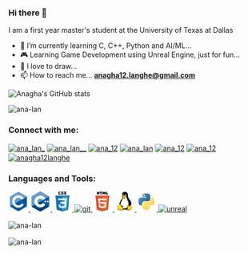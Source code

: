 ### Hi there 👋

I am a first year master's student at the University of Texas at Dallas
- 🌱 I’m currently learning C, C++, Python and AI/ML...
- 🎮 Learning Game Development using Unreal Engine, just for fun...
- 🎨 I love to draw...
- 📫 How to reach me... **anagha12.langhe@gmail.com**

![Anagha's GitHub stats](https://github-readme-stats.vercel.app/api?username=ana-lan&show_icons=true&theme=tokyonight)

<p align="left"> <img src="https://komarev.com/ghpvc/?username=ana-lan&label=Profile%20views&color=0e75b6&style=flat" alt="ana-lan" /> </p>


<h3 align="left">Connect with me:</h3>
<p align="left">
<a href="https://twitter.com/ana_lan_" target="blank"><img align="center" src="https://raw.githubusercontent.com/rahuldkjain/github-profile-readme-generator/master/src/images/icons/Social/twitter.svg" alt="ana_lan_" height="30" width="40" /></a>
<a href="https://instagram.com/ana_lan__" target="blank"><img align="center" src="https://raw.githubusercontent.com/rahuldkjain/github-profile-readme-generator/master/src/images/icons/Social/instagram.svg" alt="ana_lan__" height="30" width="40" /></a>
<a href="https://www.codechef.com/users/ana_12" target="blank"><img align="center" src="https://cdn.jsdelivr.net/npm/simple-icons@3.1.0/icons/codechef.svg" alt="ana_12" height="30" width="40" /></a>
<a href="https://www.hackerrank.com/ana_lan" target="blank"><img align="center" src="https://raw.githubusercontent.com/rahuldkjain/github-profile-readme-generator/master/src/images/icons/Social/hackerrank.svg" alt="ana_lan" height="30" width="40" /></a>
<a href="https://codeforces.com/profile/ana_12" target="blank"><img align="center" src="https://cdn.jsdelivr.net/npm/simple-icons@3.0.1/icons/codeforces.svg" alt="ana_12" height="30" width="40" /></a>
<a href="https://www.leetcode.com/ana_12" target="blank"><img align="center" src="https://raw.githubusercontent.com/rahuldkjain/github-profile-readme-generator/master/src/images/icons/Social/leet-code.svg" alt="ana_12" height="30" width="40" /></a>
<a href="https://auth.geeksforgeeks.org/user/anagha12langhe" target="blank"><img align="center" src="https://raw.githubusercontent.com/rahuldkjain/github-profile-readme-generator/master/src/images/icons/Social/geeks-for-geeks.svg" alt="anagha12langhe" height="30" width="40" /></a>
</p>

<h3 align="left">Languages and Tools:</h3>
<p align="left"> <a href="https://www.cprogramming.com/" target="_blank"> <img src="https://raw.githubusercontent.com/devicons/devicon/master/icons/c/c-original.svg" alt="c" width="40" height="40"/> </a> <a href="https://www.w3schools.com/cpp/" target="_blank"> <img src="https://raw.githubusercontent.com/devicons/devicon/master/icons/cplusplus/cplusplus-original.svg" alt="cplusplus" width="40" height="40"/> </a> <a href="https://www.w3schools.com/css/" target="_blank"> <img src="https://raw.githubusercontent.com/devicons/devicon/master/icons/css3/css3-original-wordmark.svg" alt="css3" width="40" height="40"/> </a> <a href="https://git-scm.com/" target="_blank"> <img src="https://www.vectorlogo.zone/logos/git-scm/git-scm-icon.svg" alt="git" width="40" height="40"/> </a> <a href="https://www.w3.org/html/" target="_blank"> <img src="https://raw.githubusercontent.com/devicons/devicon/master/icons/html5/html5-original-wordmark.svg" alt="html5" width="40" height="40"/> </a> <a href="https://www.linux.org/" target="_blank"> <img src="https://raw.githubusercontent.com/devicons/devicon/master/icons/linux/linux-original.svg" alt="linux" width="40" height="40"/> </a> <a href="https://www.python.org" target="_blank"> <img src="https://raw.githubusercontent.com/devicons/devicon/master/icons/python/python-original.svg" alt="python" width="40" height="40"/> </a> <a href="https://unrealengine.com/" target="_blank"> <img src="https://raw.githubusercontent.com/kenangundogan/fontisto/036b7eca71aab1bef8e6a0518f7329f13ed62f6b/icons/svg/brand/unreal-engine.svg" alt="unreal" width="40" height="40"/> </a> </p>

<p><img align="center" src="https://github-readme-stats.vercel.app/api/top-langs?username=ana-lan&show_icons=true&locale=en&layout=compact" alt="ana-lan" /></p>

<p><img align="center" src="https://github-readme-streak-stats.herokuapp.com/?user=ana-lan&" alt="ana-lan" /></p>
